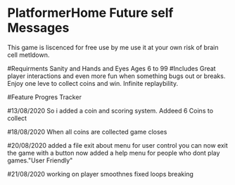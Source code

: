 # PlatformerHome Future self Messages
This game is liscenced for free use by me use it at your own risk of brain cell metldown.

#Requirments
Sanity and Hands and Eyes
Ages 6 to 99
#Includes
Great player interactions and even more fun when something bugs out or breaks.
Enjoy one leve to collect coins and win.
Infinite replaybility.






#Feature Progres Tracker

#13/08/2020
So i added a coin and scoring system.
Addeed 6 Coins to collect 

#18/08/2020
When all coins are collected game closes

#20/08/2020
added a file exit about menu for user control
you can now exit the game with a button
now added a help menu for people who dont play games."User Friendly"

#21/08/2020
working on player smoothnes
fixed loops breaking